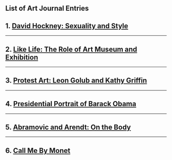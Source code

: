 ## List of Art Journal Entries
## 1. [David Hockney: Sexuality and Style](Timmypoyu.github.io/ArtMemos1)
- - - -
## 2. [Like Life: The Role of Art Museum and Exhibition](Timmypoyu.github.io/ArtMemo2)
- - - -
## 3. [Protest Art: Leon Golub and Kathy Griffin](Timmypoyu.github.io/Artmemo3)
- - - - 
## 4. [Presidential Portrait of Barack Obama](Timmypoyu.github.io/artmemo4)
- - - - 
## 5. [Abramovic and Arendt: On the Body](Timmypoyu.github.io/artmemo5)
- - - - 
## 6. [Call Me By Monet](Timmypoyu.github.io/artmemo6)
